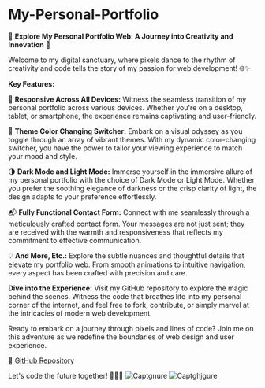 # My-Personal-Portfolio
🚀 **Explore My Personal Portfolio Web: A Journey into Creativity and Innovation** 🚀

Welcome to my digital sanctuary, where pixels dance to the rhythm of creativity and code tells the story of my passion for web development! 🌐✨

**Key Features:**

📱 **Responsive Across All Devices:**
Witness the seamless transition of my personal portfolio across various devices. Whether you're on a desktop, tablet, or smartphone, the experience remains captivating and user-friendly.

🌈 **Theme Color Changing Switcher:**
Embark on a visual odyssey as you toggle through an array of vibrant themes. With my dynamic color-changing switcher, you have the power to tailor your viewing experience to match your mood and style.

🌗 **Dark Mode and Light Mode:**
Immerse yourself in the immersive allure of my personal portfolio with the choice of Dark Mode or Light Mode. Whether you prefer the soothing elegance of darkness or the crisp clarity of light, the design adapts to your preference effortlessly.

📬 **Fully Functional Contact Form:**
Connect with me seamlessly through a meticulously crafted contact form. Your messages are not just sent; they are received with the warmth and responsiveness that reflects my commitment to effective communication.

💡 **And More, Etc.:**
Explore the subtle nuances and thoughtful details that elevate my portfolio web. From smooth animations to intuitive navigation, every aspect has been crafted with precision and care.

**Dive into the Experience:**
Visit my GitHub repository to explore the magic behind the scenes. Witness the code that breathes life into my personal corner of the internet, and feel free to fork, contribute, or simply marvel at the intricacies of modern web development.

Ready to embark on a journey through pixels and lines of code? Join me on this adventure as we redefine the boundaries of web design and user experience.

🔗 [GitHub Repository](#your-github-link)

Let's code the future together! 🚀🌐✨
![Captgnure](https://github.com/mh-hamza/My-Personal-Portfolio/assets/142193015/bc9811b9-abd1-417a-b356-fb4fec88574f)
![Captghjgure](https://github.com/mh-hamza/My-Personal-Portfolio/assets/142193015/af26c960-dcab-4ad3-a3b6-60b5197c4c68)
